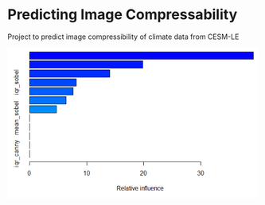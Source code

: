 # Predicting Image Compressability
Project to predict image compressibility of climate data from CESM-LE

![Feature Importance of Engineered Features](https://github.com/andyreetz/Predicting-Image-Compressability/blob/main/edge%20detect%20full%20feature%20importance.PNG)
